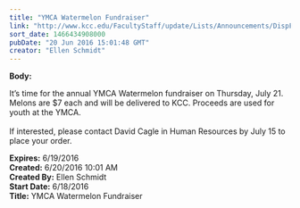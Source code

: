 ```yaml
---
title: "YMCA Watermelon Fundraiser"
link: "http://www.kcc.edu/FacultyStaff/update/Lists/Announcements/DispForm.aspx?ID=2237"
sort_date: 1466434908000
pubDate: "20 Jun 2016 15:01:48 GMT"
creator: "Ellen Schmidt"
---
```


<div><b>Body:</b> <div class="ExternalClassE0E3C7ACFBF24898ABCA36BDC27657DE"><p>​It’s time for the annual YMCA Watermelon fundraiser on Thursday, July 21.  Melons are $7 each and will be delivered to KCC. Proceeds are used for youth at the YMCA.  <br /><br />If interested, please contact David Cagle in Human Resources by July 15 to place your order.    <br /></p></div></div>
<div><b>Expires:</b> 6/19/2016</div>
<div><b>Created:</b> 6/20/2016 10:01 AM</div>
<div><b>Created By:</b> Ellen Schmidt</div>
<div><b>Start Date:</b> 6/18/2016</div>
<div><b>Title:</b> YMCA Watermelon Fundraiser</div>
